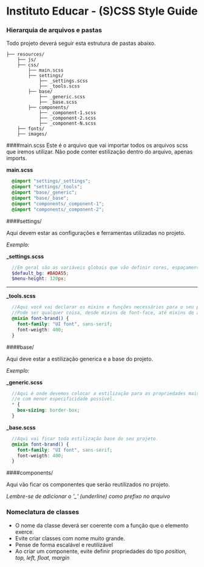 # Instituto Educar - (S)CSS Style Guide

### Hierarquia de arquivos e pastas
Todo projeto deverá seguir esta estrutura de pastas abaixo.
```
├── resources/
    ├── js/
    ├── css/
        ├── main.scss
        ├── settings/
            ├── _settings.scss
            ├── _tools.scss
        ├── base/
            ├── _generic.scss
            ├── _base.scss
        ├── components/
            ├── _component-1.scss
            ├── _component-2.scss
            ├── _component-N.scss
    ├── fonts/
    ├── images/
```

####main.scss
Este é o arquivo que vai importar todos os arquivos scss que iremos utilizar.
Não pode conter estilização dentro do arquivo, apenas imports.

**main.scss**
```scss
  @import "settings/_settings";
  @import "settings/_tools";
  @import "base/_generic";
  @import "base/_base";
  @import "components/_component-1";
  @import "components/_component-2";
```

####settings/

Aqui devem estar as configurações e ferramentas utilizadas no projeto.

*Exemplo:*

**_settings.scss**
```scss
  //Em geral são as variáveis globais que vão definir cores, espaçamentos e outras configurações desejadas
  $default_bg: #BADA55;
  $menu-height: 120px;
```
____
**_tools.scss**
```scss
  //Aqui você vai declarar os mixins e funções necessários para o seu projeto.
  //Pode ser qualquer coisa, desde mixins de font-face, até mixins de animações, etc.
  @mixin font-brand() {
    font-family: "UI font", sans-serif;
    font-weigth: 400;
  }
```

####base/

Aqui deve estar a estilização generica e a base do projeto.

*Exemplo:*

**_generic.scss**
```scss
  //Aqui é onde devemos colocar a estilização para as propriedades mais genéricas
  //e com menor especificidade possível.
  * {
    box-sizing: border-box;
  }
```

**_base.scss**
```scss
  //Aqui vai ficar toda estilização base do seu projeto.
  @mixin font-brand() {
    font-family: "UI font", sans-serif;
    font-weigth: 400;
  }
```

####components/

Aqui vão ficar os componentes que serão reutilizados no projeto.

*Lembre-se de adicionar o '_' (underline) como prefixo no arquivo*

### Nomeclatura de classes

- O nome da classe deverá ser coerente com a função que o elemento exerce.
- Evite criar classes com nome muito grande.
- Pense de forma escalável e reutilizável
- Ao criar um componente, evite definir propriedades do tipo *position, top, left, float, margin*
